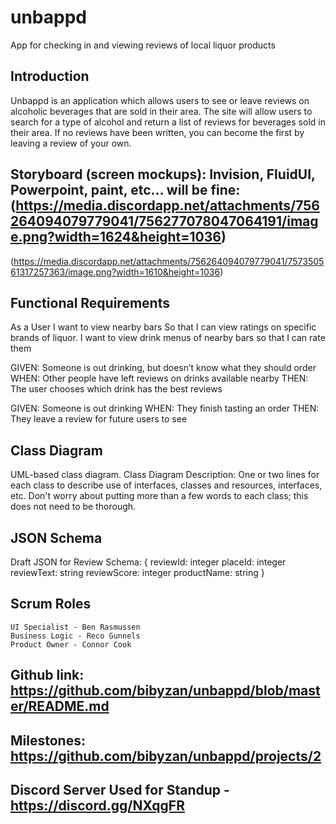 # unbappd
App for checking in and viewing reviews of local liquor products

## Introduction
	
Unbappd is an application which allows users to see or leave reviews on alcoholic beverages that are sold in their area. The site will allow users to search for a type of alcohol and return a list of reviews for beverages sold in their area. If no reviews have been written, you can become the first by leaving a review of your own. 
 
## Storyboard (screen mockups): Invision, FluidUI, Powerpoint, paint, etc... will be fine: (https://media.discordapp.net/attachments/756264094079779041/756277078047064191/image.png?width=1624&height=1036)
(https://media.discordapp.net/attachments/756264094079779041/757350561317257363/image.png?width=1610&height=1036)
## Functional Requirements
As a User I want to view nearby bars So that I can view ratings on specific brands of liquor. I want to view drink menus of nearby bars so that I can rate them
 
GIVEN: Someone is out drinking, but doesn’t know what they should order 
WHEN: Other people have left reviews on drinks available nearby
THEN: The user chooses which drink has the best reviews
 
GIVEN: Someone is out drinking
WHEN: They finish tasting an order
THEN: They leave a review for future users to see
 
 
## Class Diagram 
UML-based class diagram.
Class Diagram Description: One or two lines for each class to describe use of interfaces,  classes and resources, interfaces, etc. Don't worry about putting more than a few words to each class; this does not need to be thorough.
## JSON Schema
Draft JSON for Review Schema:
{
reviewId: integer
placeId: integer
reviewText: string
reviewScore: integer
productName: string
}
## Scrum Roles 
	UI Specialist - Ben Rasmussen
	Business Logic - Reco Gunnels 
	Product Owner - Connor Cook 
## Github link: https://github.com/bibyzan/unbappd/blob/master/README.md
## Milestones: https://github.com/bibyzan/unbappd/projects/2
## Discord Server Used for Standup -  https://discord.gg/NXqgFR

